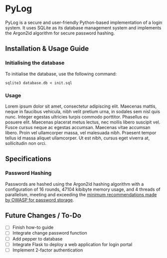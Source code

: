 # PyLog
PyLog is a secure and user-friendly Python-based implementation of a login system. It uses SQLite as its database management system and implements the Argon2id algorithm for secure password hashing.



## Installation & Usage Guide
### Initialising the database

To initialise the database, use the following command: 

`sqlite3 database.db < init.sql`


### Usage

Lorem ipsum dolor sit amet, consectetur adipiscing elit. Maecenas mattis, neque in faucibus vehicula, nibh velit pretium urna, in sodales sem nisl quis nunc. Integer egestas ultricies turpis commodo porttitor. Phasellus eu posuere elit. Maecenas placerat metus lectus, nec mollis libero suscipit vel. Fusce cursus neque ac egestas accumsan. Maecenas vitae accumsan libero. Proin vel ullamcorper massa, vel malesuada nibh. Praesent tempor tellus id massa aliquet ullamcorper. Ut est nibh, cursus eget viverra at, sollicitudin non orci. 

## Specifications
### Password Hashing
Passwords are hashed using the Argon2id hashing algorithm with a configuration of 16 rounds, 47104 kibibyte memory usage, and 4 threads of parallelism, meeting and exceeding the [minimum recommendations made by OWASP for password storage](https://cheatsheetseries.owasp.org/cheatsheets/Password_Storage_Cheat_Sheet.html#argon2id).

## Future Changes / To-Do
- [ ] Finish how-to guide
- [ ] Integrate change password function
- [ ] Add pepper to database
- [ ] Integrate Flask to deploy a web application for login portal
- [ ] Implement 2-factor authentication
